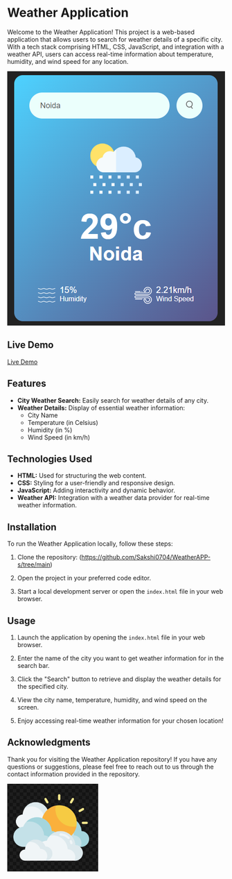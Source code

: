 # Weather Application

Welcome to the Weather Application! This project is a web-based application that allows users to search for weather details of a specific city. With a tech stack comprising HTML, CSS, JavaScript, and integration with a weather API, users can access real-time information about temperature, humidity, and wind speed for any location.

![Weather App Screenshot](Weather_app.PNG)

## Live Demo

[Live Demo](https://weatherapp-s.netlify.app/)

## Features

- **City Weather Search:** Easily search for weather details of any city.
- **Weather Details:** Display of essential weather information:
  - City Name
  - Temperature (in Celsius)
  - Humidity (in %)
  - Wind Speed (in km/h)

## Technologies Used

- **HTML:** Used for structuring the web content.
- **CSS:** Styling for a user-friendly and responsive design.
- **JavaScript:** Adding interactivity and dynamic behavior.
- **Weather API:** Integration with a weather data provider for real-time weather information.

## Installation

To run the Weather Application locally, follow these steps:

1. Clone the repository:
      (https://github.com/Sakshi0704/WeatherAPP-s/tree/main)

3. Open the project in your preferred code editor.

4. Start a local development server or open the `index.html` file in your web browser.

## Usage

1. Launch the application by opening the `index.html` file in your web browser.

2. Enter the name of the city you want to get weather information for in the search bar.

3. Click the "Search" button to retrieve and display the weather details for the specified city.

4. View the city name, temperature, humidity, and wind speed on the screen.

5. Enjoy accessing real-time weather information for your chosen location!

## Acknowledgments
Thank you for visiting the Weather Application repository! If you have any questions or suggestions, please feel free to reach out to us through the contact information provided in the repository.

![Weather App Screenshot](Logo.PNG)



